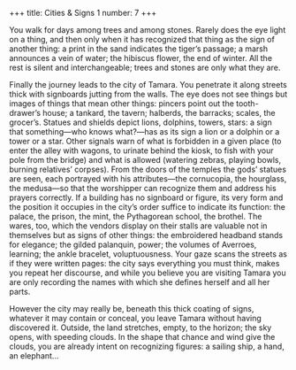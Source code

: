 +++
title: Cities & Signs 1
number: 7
+++

You walk for days among trees and among stones. Rarely does the eye light on a thing, and then only when it has recognized that thing as the sign of another thing: a print in the sand indicates the tiger’s passage; a marsh announces a vein of water; the hibiscus flower, the end of winter. All the rest is silent and interchangeable; trees and stones are only what they are.

Finally the journey leads to the city of Tamara. You penetrate it along streets thick with signboards jutting from the walls. The eye does not see things but images of things that mean other things: pincers point out the tooth-drawer’s house; a tankard, the tavern; halberds, the barracks; scales, the grocer’s. Statues and shields depict lions, dolphins, towers, stars: a sign that something—who knows what?—has as its sign a lion or a dolphin or a tower or a star. Other signals warn of what is forbidden in a given place (to enter the alley with wagons, to urinate behind the kiosk, to fish with your pole from the bridge) and what is allowed (watering zebras, playing bowls, burning relatives’ corpses). From the doors of the temples the gods’ statues are seen, each portrayed with his attributes—the cornucopia, the hourglass, the medusa—so that the worshipper can recognize them and address his prayers correctly. If a building has no signboard or figure, its very form and the position it occupies in the city’s order suffice to indicate its function: the palace, the prison, the mint, the Pythagorean school, the brothel. The wares, too, which the vendors display on their stalls are valuable not in themselves but as signs of other things: the embroidered headband stands for elegance; the gilded palanquin, power; the volumes of Averroes, learning; the ankle bracelet, voluptuousness. Your gaze scans the streets as if they were written pages: the city says everything you must think, makes you repeat her discourse, and while you believe you are visiting Tamara you are only recording the names with which she defines herself and all her parts.

However the city may really be, beneath this thick coating of signs, whatever it may contain or conceal, you leave Tamara without having discovered it. Outside, the land stretches, empty, to the horizon; the sky opens, with speeding clouds. In the shape that chance and wind give the clouds, you are already intent on recognizing figures: a sailing ship, a hand, an elephant…